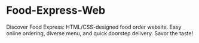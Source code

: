 # Food-Express-Web
Discover Food Express: HTML/CSS-designed food order website. Easy online ordering, diverse menu, and quick doorstep delivery. Savor the taste!
<a href="shimmering-youtiao-c183e7"></a>
